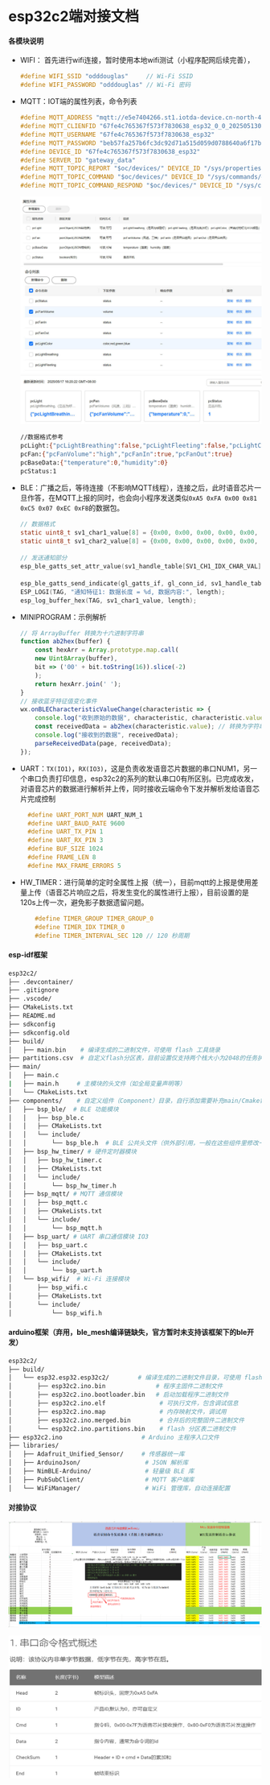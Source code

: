 # esp32c2端对接文档

#### 各模块说明
- WIFI： 首先进行wifi连接，暂时使用本地wifi测试（小程序配网后续完善），
    ```c
    #define WIFI_SSID "odddouglas"     // Wi-Fi SSID
    #define WIFI_PASSWORD "odddouglas" // Wi-Fi 密码
    ```
	
- MQTT：IOT端的属性列表，命令列表
    ```c
    #define MQTT_ADDRESS "mqtt://e5e7404266.st1.iotda-device.cn-north-4.myhuaweicloud.com:1883"
    #define MQTT_CLIENFID "67fe4c765367f573f7830638_esp32_0_0_2025051303"
    #define MQTT_USERNAME "67fe4c765367f573f7830638_esp32"
    #define MQTT_PASSWORD "beb57fa257b6fc3dc92d71a515d059d0788640a6f17b82c78860c18c5fde50ff"
    #define DEVICE_ID "67fe4c765367f573f7830638_esp32"
    #define SERVER_ID "gateway_data"
    #define MQTT_TOPIC_REPORT "$oc/devices/" DEVICE_ID "/sys/properties/report"
    #define MQTT_TOPIC_COMMAND "$oc/devices/" DEVICE_ID "/sys/commands/#"
    #define MQTT_TOPIC_COMMAND_RESPOND "$oc/devices/" DEVICE_ID "/sys/commands/response/request_id="
    ```
	
	![](manual/img/iot1.jpg)
	![](manual/img/iot2.jpg)
	![](manual/img/iot3.jpg)
	
    ```bash
    //数据格式参考
    pcLight:{"pcLightBreathing":false,"pcLightFleeting":false,"pcLightColor":"white"}
    pcFan:{"pcFanVolume":"high","pcFanIn":true,"pcFanOut":true}
    pcBaseData:{"temperature":0,"humidity":0}
    pcStatus:1
    ```

- BLE：广播之后，等待连接（不影响MQTT线程），连接之后，此时语音芯片一旦作答，在MQTT上报的同时，也会向小程序发送类似`0xA5 0xFA 0x00 0x81 0xC5 0x07 0xEC 0xFB`的数据包。

    ```c
    // 数据格式
    static uint8_t sv1_char1_value[8] = {0x00, 0x00, 0x00, 0x00, 0x00, 0x00, 0x00, 0x00};
    static uint8_t sv1_char2_value[8] = {0x00, 0x00, 0x00, 0x00, 0x00, 0x00, 0x00, 0x00};
    
    // 发送通知部分
    esp_ble_gatts_set_attr_value(sv1_handle_table[SV1_CH1_IDX_CHAR_VAL], length, sv1_char1_value);
    
    esp_ble_gatts_send_indicate(gl_gatts_if, gl_conn_id, sv1_handle_table[SV1_CH1_IDX_CHAR_VAL], length, sv1_char1_value, false);
    ESP_LOGI(TAG, "通知特征1: 数据长度 = %d, 数据内容:", length);
    esp_log_buffer_hex(TAG, sv1_char1_value, length);
    ```
    
- MINIPROGRAM：示例解析
    ```ts
    // 将 ArrayBuffer 转换为十六进制字符串
    function ab2hex(buffer) {
        const hexArr = Array.prototype.map.call(
        new Uint8Array(buffer),
        bit => ('00' + bit.toString(16)).slice(-2)
        );
        return hexArr.join(' ');
    }   
    // 接收蓝牙特征值变化事件
    wx.onBLECharacteristicValueChange(characteristic => {
        console.log("收到原始的数据", characteristic, characteristic.value);
        const receivedData = ab2hex(characteristic.value); // 转换为字符串
        console.log("接收到的数据", receivedData);
        parseReceivedData(page, receivedData);
    });
    ```
    
- UART：`TX(IO1)`，`RX(IO3)`，这是负责收发语音芯片数据的串口NUM1，另一个串口负责打印信息，esp32c2的系列的默认串口0有所区别。已完成收发，对语音芯片的数据进行解析并上传，同时接收云端命令下发并解析发给语音芯片完成控制
  ```c
    #define UART_PORT_NUM UART_NUM_1
    #define UART_BAUD_RATE 9600
    #define UART_TX_PIN 1
    #define UART_RX_PIN 3
    #define BUF_SIZE 1024
    #define FRAME_LEN 8
    #define MAX_FRAME_ERRORS 5
  
  ```

- HW_TIMER：进行简单的定时全属性上报（统一），目前mqtt的上报是使用差量上传（语音芯片响应之后，将发生变化的属性进行上报），目前设置的是120s上传一次，避免影子数据遗留问题。

  ```c
      #define TIMER_GROUP TIMER_GROUP_0
      #define TIMER_IDX TIMER_0
      #define TIMER_INTERVAL_SEC 120 // 120 秒周期
  ```

  

#### esp-idf框架

```bash
esp32c2/
├── .devcontainer/
├── .gitignore
├── .vscode/
├── CMakeLists.txt
├── README.md
├── sdkconfig
├── sdkconfig.old
├── build/
│   ├── main.bin    # 编译生成的二进制文件，可使用 flash 工具烧录
├── partitions.csv  # 自定义flash分区表，目前设置仅支持两个栈大小为2048的任务执行
├── main/
│   ├── main.c
|   ├── main.h     # 主模块的头文件（如全局变量声明等）
│   └── CMakeLists.txt
├── components/    # 自定义组件（Component）目录，自行添加需要补充main/Cmake链接
│   ├── bsp_ble/  # BLE 功能模块
│   │   ├── bsp_ble.c
│   │   ├── CMakeLists.txt
│   │   └── include/
│   │       └── bsp_ble.h  # BLE 公共头文件（供外部引用，一般在这些组件里修改一些全局变量）
│   ├── bsp_hw_timer/ # 硬件定时器模块
│   │   ├── bsp_hw_timer.c
│   │   ├── CMakeLists.txt
│   │   └── include/
│   │       └── bsp_hw_timer.h
│   ├── bsp_mqtt/ # MQTT 通信模块 
│   │   ├── bsp_mqtt.c
│   │   ├── CMakeLists.txt
│   │   └── include/
│   │       └── bsp_mqtt.h
│   ├── bsp_uart/ # UART 串口通信模块 IO3
│   │   ├── bsp_uart.c
│   │   ├── CMakeLists.txt
│   │   └── include/
│   │       └── bsp_uart.h
│   └── bsp_wifi/  # Wi-Fi 连接模块
│       ├── bsp_wifi.c
│       ├── CMakeLists.txt
│       └── include/
│           └── bsp_wifi.h
```

#### arduino框架（弃用，ble_mesh编译链缺失，官方暂时未支持该框架下的ble开发）

```bash
esp32c2/
├── build/
│   └── esp32.esp32.esp32c2/        # 编译生成的二进制文件目录，可使用 flash 工具烧录
│       ├── esp32c2.ino.bin              # 程序主固件二进制文件
│       ├── esp32c2.ino.bootloader.bin   # 启动加载程序二进制文件
│       ├── esp32c2.ino.elf               # 可执行文件，包含调试信息
│       ├── esp32c2.ino.map               # 内存映射文件，调试用
│       ├── esp32c2.ino.merged.bin        # 合并后的完整固件二进制文件
│       └── esp32c2.ino.partitions.bin    # flash 分区表二进制文件
├── esp32c2.ino                      # Arduino 主程序入口文件
├── libraries/                     
│   ├── Adafruit_Unified_Sensor/     # 传感器统一库
│   ├── ArduinoJson/                  # JSON 解析库
│   ├── NimBLE-Arduino/               # 轻量级 BLE 库
│   ├── PubSubClient/                 # MQTT 客户端库
│   └── WiFiManager/                  # WiFi 管理库，自动连接配置
```



#### 对接协议

![协议对接](manual/img/img1.png)

![协议对接](manual/img/img2.jpg)
